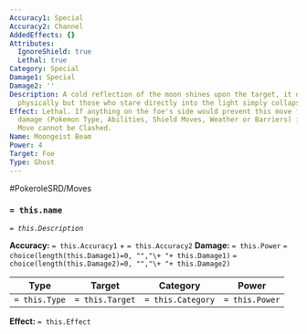 ```yaml
---
Accuracy1: Special
Accuracy2: Channel
AddedEffects: {}
Attributes:
  IgnoreShield: true
  Lethal: true
Category: Special
Damage1: Special
Damage2: ''
Description: A cold reflection of the moon shines upon the target, it doesn't hurt
  physically but those who stare directly into the light simply collapse.
Effect: Lethal. If anything on the foe's side would prevent this move from dealing
  damage (Pokemon Type, Abilities, Shield Moves, Weather or Barriers) ignore it. This
  Move cannot be Clashed.
Name: Moongeist Beam
Power: 4
Target: Foe
Type: Ghost
---
```


#PokeroleSRD/Moves

### `= this.name`
*`= this.Description`*

**Accuracy:** `= this.Accuracy1` + `= this.Accuracy2`
**Damage:** `= this.Power` `= choice(length(this.Damage1)=0, "","\+ "+ this.Damage1)` `= choice(length(this.Damage2)=0, "","\+ "+ this.Damage2)`

| Type          | Target          | Category          | Power          |
| ------------- | --------------- | ----------------  | -------------- |
| `= this.Type` | `= this.Target` | `= this.Category` | `= this.Power` | 

**Effect:** `= this.Effect`